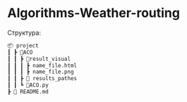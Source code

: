 # Algorithms-Weather-routing


Структура:
```markdown
📦 project
┃ ┣ 📂ACO
┃ ┃ ┣ 📂result_visual
┃ ┃ ┃ ┣ name_file.html
┃ ┃ ┃ ┣ name_file.png
┃ ┃ ┣ 📂 results_pathes
┃ ┃ ┗ 📄ACO.py
┣ 📄 README.md
